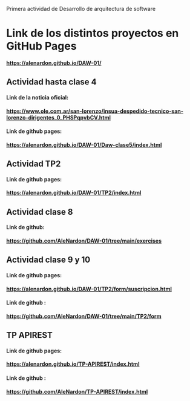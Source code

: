 Primera actividad de Desarrollo de arquitectura de software
# Link de los distintos proyectos en GitHub Pages
**https://alenardon.github.io/DAW-01/**


## Actividad hasta clase 4
#### Link de la noticia oficial:
**https://www.ole.com.ar/san-lorenzo/insua-despedido-tecnico-san-lorenzo-dirigentes_0_PHSPqpvbCV.html**

#### Link de github pages:
**https://alenardon.github.io/DAW-01/Daw-clase5/index.html**



## Actividad TP2

#### Link de github pages:
**https://alenardon.github.io/DAW-01/TP2/index.html**


## Actividad clase 8

#### Link de github:
**https://github.com/AleNardon/DAW-01/tree/main/exercises**


## Actividad clase 9 y 10


#### Link de github pages:
**https://alenardon.github.io/DAW-01/TP2/form/suscripcion.html**

#### Link de github :
**https://github.com/AleNardon/DAW-01/tree/main/TP2/form**


## TP APIREST


#### Link de github pages:
**https://alenardon.github.io/TP-APIREST/index.html**

#### Link de github :
**https://github.com/AleNardon/TP-APIREST/index.html**